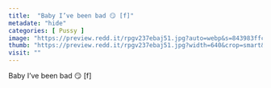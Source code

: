 ```yaml
---
title:  "Baby I’ve been bad 😏 [f]"
metadate: "hide"
categories: [ Pussy ]
image: "https://preview.redd.it/rpgv237ebaj51.jpg?auto=webp&s=843983ffc888a12a7cfe4fcd8cab0f5a84cee76d"
thumb: "https://preview.redd.it/rpgv237ebaj51.jpg?width=640&crop=smart&auto=webp&s=03b55c06494c610a3a73c6ea0fe2c4c22a422ca5"
visit: ""
---
```

Baby I’ve been bad 😏 [f]
